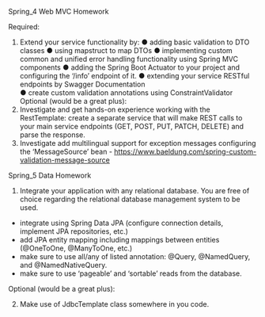 Spring_4 Web MVC Homework

Required:

1. Extend your service functionality by:
   ● adding basic validation to DTO classes ● using mapstruct to map DTOs ● implementing custom common and unified error
   handling functionality using Spring MVC components ● adding the Spring Boot Actuator to your project and configuring
   the ‘/info’ endpoint of it. ● extending your service RESTful endpoints by Swagger Documentation   
   ● create custom validation annotations using ConstraintValidator Optional (would be a great plus):
2. Investigate and get hands-on experience working with the RestTemplate: create a separate service that will make REST
   calls to your main service endpoints (GET, POST, PUT, PATCH, DELETE) and parse the response.
3. Investigate add multilingual support for exception messages configuring the ‘MessageSource’ bean -
   https://www.baeldung.com/spring-custom-validation-message-source

Spring_5 Data Homework

1. Integrate your application with any relational database. You are free of choice regarding the relational database
   management system to be used.

- integrate using Spring Data JPA (configure connection details, implement JPA repositories, etc.)
- add JPA entity mapping including mappings between entities (@OneToOne, @ManyToOne, etc.)
- make sure to use all/any of listed annotation: @Query, @NamedQuery, and @NamedNativeQuery.
- make sure to use ‘pageable’ and ‘sortable’ reads from the database.

Optional (would be a great plus):

2. Make use of JdbcTemplate class somewhere in you code.